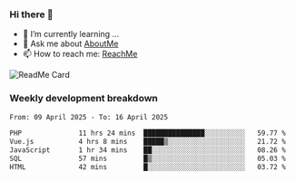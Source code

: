 ### Hi there 👋

- 🌱 I’m currently learning ...
- 💬 Ask me about [AboutMe](https://www.itzcy.com/about)
- 📫 How to reach me: [ReachMe](https://www.itzcy.com/about)

![ReadMe Card](https://github-readme-stats-ten-gilt.vercel.app/api?username=SuperChenYun&show_icons=true&title_color=fff&icon_color=79ff97&text_color=9f9f9f&bg_color=151515&hide_border=true)

### Weekly development breakdown
<!--START_SECTION:waka-->

```txt
From: 09 April 2025 - To: 16 April 2025

PHP              11 hrs 24 mins  ███████████████░░░░░░░░░░   59.77 %
Vue.js           4 hrs 8 mins    █████▒░░░░░░░░░░░░░░░░░░░   21.72 %
JavaScript       1 hr 34 mins    ██░░░░░░░░░░░░░░░░░░░░░░░   08.26 %
SQL              57 mins         █▒░░░░░░░░░░░░░░░░░░░░░░░   05.03 %
HTML             42 mins         █░░░░░░░░░░░░░░░░░░░░░░░░   03.72 %
```

<!--END_SECTION:waka-->
